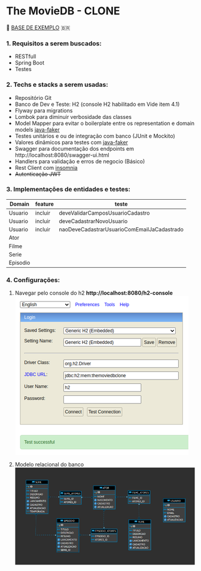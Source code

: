 
# The MovieDB - CLONE
🎥 [BASE DE EXEMPLO](https://developers.themoviedb.org/3) 🇧🇷

### 1. Requisitos a serem buscados:
* RESTfull
* Spring Boot
* Testes

### 2. Techs e stacks a serem usadas:
* Repositório Git
* Banco de Dev e Teste: H2 (console H2 habilitado em Vide item 4.1)
* Flyway para migrations
* Lombok para diminuir verbosidade das classes
* Model Mapper para evitar o boilerplate entre os representation e domain models [java-faker](http://modelmapper.org/)
* Testes unitários e ou de integração com banco (JUnit e Mockito)
* Valores dinâmicos para testes com [java-faker](https://java-faker.herokuapp.com)
* Swagger para documentação dos endpoints em http://localhost:8080/swagger-ui.html
* Handlers para validação e erros de negocio (Básico)
* Rest Client com [insomnia](https://insomnia.rest/download/)
* ~~Autenticação JWT~~

### 3. Implementações de entidades e testes:
| Domain  | feature | teste|
|--|--|--|
| Usuario | incluir |deveValidarCamposUsuarioCadastro|
| Usuario | incluir |deveCadastrarNovoUsuario|
| Usuario | incluir |naoDeveCadastrarUsuarioComEmailJaCadastrado|
| Ator |  |  |
| Filme |  |  |
| Serie |  |  |
| Episodio |  |  |

### 4. Configurações:
1. Navegar pelo console do h2
**http://localhost:8080/h2-console** 
![Configurar e navegar pelo console do h2](https://raw.githubusercontent.com/leonardofa/themoviedb-clone/master/readme/resource/img/h2-console.png)

2. Modelo relacional do banco
![MER do TheMovieDB - CLONE](https://raw.githubusercontent.com/leonardofa/themoviedb-clone/master/readme/resource/img/mer.png)

